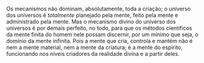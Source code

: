 ﻿Os mecanismos não dominam, absolutamente, toda a criação; o universo dos universos é <em>totalmente</em> planejado pela mente, feito pela mente e administrado pela mente. Mas o mecanismo divino do universo dos universos é por demais perfeito, no todo, para que os métodos científicos da mente finita do homem nele possam discernir, por um mínimo que seja, o domínio da mente infinita. Pois a mente que cria, controla e mantém não é nem a mente material, nem a mente da criatura; é a mente do espírito, funcionando nos níveis criadores da realidade divina e a partir deles.